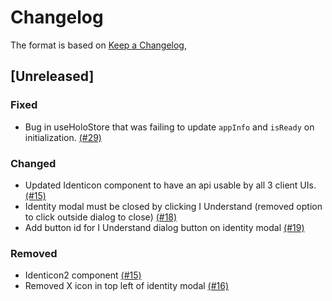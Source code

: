 # Changelog

The format is based on [Keep a Changelog](https://keepachangelog.com/en/1.0.0/),

## [Unreleased]

### Fixed
- Bug in useHoloStore that was failing to update `appInfo` and `isReady` on initialization. [(#29)]

### Changed
- Updated Identicon component to have an api usable by all 3 client UIs. [(#15)]
- Identity modal must be closed by clicking I Understand (removed option to click outside dialog to close) [(#18)]
- Add button id for I Understand dialog button on identity modal [(#19)]

### Removed
- Identicon2 component [(#15)]
- Removed X icon in top left of identity modal [(#16)]

[(#15)]: https://github.com/Holo-Host/ui-common-library/pull/15
[(#16)]: https://github.com/Holo-Host/ui-common-library/pull/16
[(#18)]: https://github.com/Holo-Host/ui-common-library/pull/18
[(#19)]: https://github.com/Holo-Host/ui-common-library/pull/19
[(#29)]: https://github.com/Holo-Host/ui-common-library/pull/29